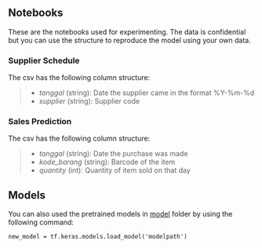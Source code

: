 ## Notebooks
These are the notebooks used for experimenting. The data is confidential but you can use the structure to reproduce the model using your own data.

### Supplier Schedule
The csv has the following column structure:
>- *tanggal* (string): Date the supplier came in the format %Y-%m-%d
>- *supplier* (string): Supplier code

### Sales Prediction
The csv has the following column structure:
>- *tanggal* (string): Date the purchase was made
>- *kode_barang* (string): Barcode of the item
>- *quantity* (int): Quantity of item sold on that day

## Models
You can also used the pretrained models in [model](model) folder by using the following command:
```
new_model = tf.keras.models.load_model('modelpath')
```
